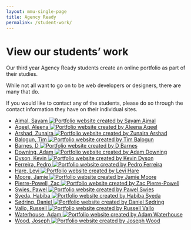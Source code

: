 ```yaml
---
layout: mmu-single-page
title: Agency Ready
permalink: /student-work/
---
```


# View our students’ work

<!-- In mid-November our third year Agency Ready students complete the first version of their portfolio websites.

You will be able to find screenshots and links to the sites soon after they are submitted. -->

Our third year Agency Ready students create an online portfolio as part of their studies.

While not all want to go on to be web developers or designers, there are many that do.

If you would like to contact any of the students, please do so through the contact information they have on their individual sites.

<!-- <div class="box">
<h3>Take part in our Portfolio Show</h3>

On Wednesday 29th January 2020 we have a portfolio show where we invite friends from industry to talk to the students, give them advice on their work and the industry. If you would like to be involved <a href="/about-contact/">please contact us for more information</a>.

</div> -->

<div class="full-width student-grid">
<ul>

<li><a href="http://17073275.webdevmmu.uk">Ajmal, Sayam <img src="../assets/img/screenshots/student-site-0.png" alt="Portfolio website created by Sayam Ajmal" /></a></li>

<li><a href="http://17026702.webdevmmu.uk/agencyready/">Aqeel, Aleena <img src="../assets/img/screenshots/student-site-1.png" alt="Portfolio website created by Aleena Aqeel" /></a></li>

<li><a href="http://17072239.webdevmmu.uk">Arshad, Zunaira <img src="../assets/img/screenshots/student-site-2.png" alt="Portfolio website created by Zunaira Arshad" /></a></li>

<li><a href="http://17102927.webdevmmu.uk">Balogun, Tim <img src="../assets/img/screenshots/student-site-3.png" alt="Portfolio website created by Tim Balogun" /></a></li>

<li><a href="http://17105663.webdevmmu.uk">Barnes, D <img src="../assets/img/screenshots/student-site-4.png" alt="Portfolio website created by D Barnes" /></a></li>

<li><a href="http://17068764.webdevmmu.uk">Downing, Adam <img src="../assets/img/screenshots/student-site-5.png" alt="Portfolio website created by Adam Downing" /></a></li>

<li><a href="http://17076251.webdevmmu.uk">Dyson, Kevin <img src="../assets/img/screenshots/student-site-6.png" alt="Portfolio website created by Kevin Dyson" /></a></li>

<li><a href="http://www.16052344.webdevmmu.uk/Portfolio/index.html">Ferreira, Pedro <img src="../assets/img/screenshots/student-site-7.png" alt="Portfolio website created by Pedro Ferreira" /></a></li>

<li><a href="http://16039173.webdevmmu.uk">Hare, Levi <img src="../assets/img/screenshots/student-site-8.png" alt="Portfolio website created by Levi Hare" /></a></li>

<li><a href="http://17076460.webdevmmu.uk">Moore, Jamie <img src="../assets/img/screenshots/student-site-9.png" alt="Portfolio website created by Jamie Moore" /></a></li>

<li><a href="http://17071012.webdevmmu.uk">Pierre-Powell, Zac <img src="../assets/img/screenshots/student-site-10.png" alt="Portfolio website created by Zac Pierre-Powell" /></a></li>

<li><a href="http://17083809.webdevmmu.uk">Swies, Pawel <img src="../assets/img/screenshots/student-site-12.png" alt="Portfolio website created by Pawel Swies" /></a></li>

<li><a href="http://17031120.webdevmmu.uk">Syeda, Habiba <img src="../assets/img/screenshots/student-site-13.png" alt="Portfolio website created by Habiba Syeda" /></a></li>

<li><a href="http://17085190.webdevmmu.uk">Sødring, Daniel <img src="../assets/img/screenshots/student-site-14.png" alt="Portfolio website created by Daniel Sødring" /></a></li>

<li><a href="http://17079760.webdevmmu.uk">Vallo, Russell <img src="../assets/img/screenshots/student-site-15.png" alt="Portfolio website created by Russell Vallo" /></a></li>

<li><a href="http://17076386.webdevmmu.uk">Waterhouse, Adam <img src="../assets/img/screenshots/student-site-16.png" alt="Portfolio website created by Adam Waterhouse" /></a></li>

<li><a href="http://17099427.webdevmmu.uk">Wood, Joseph <img src="../assets/img/screenshots/student-site-17.png" alt="Portfolio website created by Joseph Wood" /></a></li>

</ul>
</div>
<!-- ../assets/img/../assets/img/screenshots/student-site0.png -->
<!-- 
<div class="full-width student-grid"><ul><li><a href="http://www.16060661.webdevmmu.uk">David Afonso<img src="../assets/img/screenshots/student-site0.png" /></a></li><li><a href="http://15075965.webdevmmu.uk">Hala Alghanim<img src="../assets/img/screenshots/student-site1.png" /></a></li><li><a href="http://www.16047244.webdevmmu.uk">Bronagh Allbright<img src="../assets/img/screenshots/student-site2.png" /></a></li><li><a href="http://www.16031723.webdevmmu.uk">Asad Ashfaq<img src="../assets/img/screenshots/student-site3.png" /></a></li><li><a href="http://www.16042901.webdevmmu.uk">Abdul Ayub<img src="../assets/img/screenshots/student-site4.png" /></a></li><li><a href="http://addambolger.co.uk/">Addam Bolger<img src="../assets/img/screenshots/student-site5.png" /></a></li><li><a href="https://www.ashleydutton.co.uk/">Ashley Dutton<img src="../assets/img/screenshots/student-site6.png" /></a></li><li><a href="http://www.16043281.webdevmmu.uk">Yasmin Epworth<img src="../assets/img/screenshots/student-site7.png" /></a></li><li><a href="http://www.16043480.webdevmmu.uk">Matthew Gibbons<img src="../assets/img/screenshots/student-site8.png" /></a></li><li><a href="http://www.harrygopsill.co.uk">Harry Gopsill<img src="../assets/img/screenshots/student-site9.png" /></a></li><li><a href="https://16021537.webdevmmu.uk/">Lewis Hall<img src="../assets/img/screenshots/student-site10.png" /></a></li><li><a href="http://www.15092314.webdevmmu.uk">Darius Kamiab<img src="../assets/img/screenshots/student-site11.png" /></a></li><li><a href="http://www.16016183.webdevmmu.uk">Nayem Khan<img src="../assets/img/screenshots/student-site12.png" /></a></li><li><a href="http://www.16056050.webdevmmu.uk">Xiaoxiao Liu<img src="../assets/img/screenshots/student-site13.png" /></a></li><li><a href="http://www.16038681.webdevmmu.uk">Joshua Martin<img src="../assets/img/screenshots/student-site14.png" /></a></li><li><a href="http://www.16044064.webdevmmu.uk">Mustahsin Mir<img src="../assets/img/screenshots/student-site15.png" /></a></li><li><a href="http://www.16011524.webdevmmu.uk">William Morgan<img src="../assets/img/screenshots/student-site16.png" /></a></li><li><a href="http://www.15099413.webdevmmu.uk">Omar Muhtadi<img src="../assets/img/screenshots/student-site17.png" /></a></li><li><a href="http://www.15077218.webdevmmu.uk">James Newsham<img src="../assets/img/screenshots/student-site18.png" /></a></li><li><a href="http://www.16010278.webdevmmu.uk">Zain Qazi<img src="../assets/img/screenshots/student-site19.png" /></a></li><li><a href="http://www.16032926.webdevmmu.uk">Muhammad Shahid<img src="../assets/img/screenshots/student-site20.png" /></a></li><li><a href="http://www.14051695.webdevmmu.uk">Oliver Tuck<img src="../assets/img/screenshots/student-site21.png" /></a></li><li><a href="http://www.16027044.webdevmmu.uk">Frazer Watson<img src="../assets/img/screenshots/student-site22.png" /></a></li><li><a href="http://www.16018868.webdevmmu.uk">Chloe Wilkinson<img src="../assets/img/screenshots/student-site23.png" /></a></li></ul></div> -->
